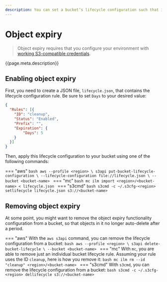 ```yaml
---
description: You can set a bucket’s lifecycle configuration such that it automatically deletes objects after a certain number of days.
---
```

# Object expiry

> Object expiry requires that you configure your environment with
> [working S3-compatible credentials](credentials.md).

{{page.meta.description}}

## Enabling object expiry

First, you need to create a JSON file, `lifecycle.json`, that contains
the lifecycle configuration rule. Be sure to set `Days` to your
desired value:

```json
{
  "Rules": [{
    "ID": "cleanup",
    "Status": "Enabled",
    "Prefix": "",
    "Expiration": {
        "Days": 5
    }
  }]
}
```

Then, apply this lifecycle configuration to your bucket using one of
the following commands:

=== "aws"
    ```bash
    aws --profile <region> \
      s3api put-bucket-lifecycle-configuration \
      --lifecycle-configuration file://lifecycle.json \
      --bucket <bucket-name>
    ```
=== "mc"
    ```bash
    mc ilm import <region>/<bucket-name> < lifecycle.json
    ```
=== "s3cmd"
    ```bash
    s3cmd -c ~/.s3cfg-<region> setlifecycle lifecycle.json s3://<bucket-name>
    ```

## Removing object expiry

At some point, you might want to remove the object expiry
functionality configuration from a bucket, so that objects in it no
longer auto-delete after a period.

=== "aws"
    With the `aws s3api` command, you can remove the lifecycle
    configuration from a bucket:
    ```bash
    aws --profile <region> \
      s3api delete-bucket-lifecycle \
      --bucket <bucket-name>
    ```
=== "mc"
    With `mc`, you are able to remove just an individual bucket
    lifecycle rule. Assuming your rule uses the ID `cleanup`, here is
    how you remove it:
    ```bash
    mc ilm rm --id "cleanup" <region>/<bucket-name>
    ```
=== "s3cmd"
    With `s3cmd`, you can remove the lifecycle configuration from a
    bucket:
    ```bash
    s3cmd -c ~/.s3cfg-<region> dellifecycle s3://<bucket-name>
    ```

